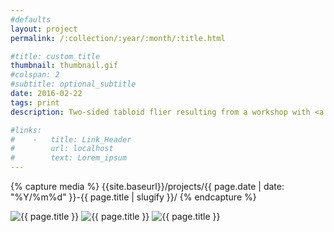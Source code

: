 ```yaml
---
#defaults
layout: project
permalink: /:collection/:year/:month/:title.html

#title: custom_title
thumbnail: thumbnail.gif
#colspan: 2
#subtitle: optional_subtitle
date: 2016-02-22
tags: print
description: Two-sided tabloid flier resulting from a workshop with <a href="http://edfella.com" target="_blank">Ed Fella.</a> The workshop began with a lecture about Fella's [lengthy and esteemed career](http://www.aiga.org/medalist-edfella/) as a graphic designer, artist, and educator. The following project prompt asked a group of graduating CalArts students to imagine themselves returning to the institute to give the same lecture after having achieved similar levels of career success and to design a promotional flier.

#links:
#    -   title: Link_Header
#        url: localhost
#        text: Lorem_ipsum
---
```


<!-- set project media path -->
{% capture media %}
    {{site.baseurl}}/projects/{{ page.date | date: "%Y/%m%d" }}-{{ page.title | slugify }}/
{% endcapture %}
<!-- end -->

<!-- media -->
<img class="span8" src="{{ site.data.global_assets.placeholder | relative_url }}" data-src="{{media|strip}}flier.jpg" alt="{{ page.title }}">
<img class="span8" src="{{ site.data.global_assets.placeholder | relative_url }}" data-src="{{media|strip}}flier-detail.jpg" alt="{{ page.title }}">
<img class="span8" src="{{ site.data.global_assets.placeholder | relative_url }}" data-src="{{media|strip}}flier-bottom.jpg" alt="{{ page.title }}">
